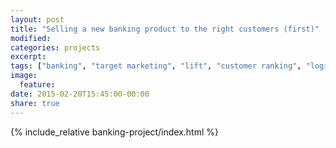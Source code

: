 ```yaml
---
layout: post
title: "Selling a new banking product to the right customers (first)"
modified:
categories: projects
excerpt:
tags: ["banking", "target marketing", "lift", "customer ranking", "logistic regression", "knn", "sklearn", "d3", "visualization"]
image:
  feature:
date: 2015-02-20T15:45:00-00:00
share: true
---
```


{% include_relative banking-project/index.html %}
